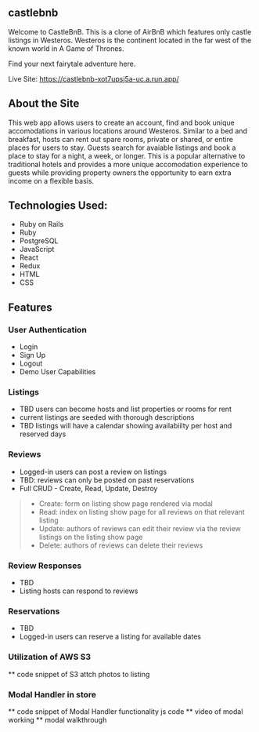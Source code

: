 ## castlebnb

Welcome to CastleBnB. This is a clone of AirBnB which features only castle listings in Westeros.
Westeros is the continent located in the far west of the known world in A Game of Thrones.

Find your next fairytale adventure here.


Live Site:
https://castlebnb-xot7upsj5a-uc.a.run.app/




## About the Site
This web app allows users to create an account, find and book unique accomodations in various locations around Westeros.
Similar to a bed and breakfast, hosts can rent out spare rooms, private or shared, or entire places for users to stay. Guests search for avaiable listings and book a place to stay for a night, a week, or longer. This is a popular alternative to traditional hotels and provides a more unique accomodation experience to guests while providing property owners the opportunity to earn extra income on a flexible basis.

## Technologies Used:
* Ruby on Rails
* Ruby
* PostgreSQL
* JavaScript
* React
* Redux
* HTML
* CSS

## Features

### User Authentication
* Login
* Sign Up
* Logout
* Demo User Capabilities

### Listings
* TBD users can become hosts and list properties or rooms for rent
* current listings are seeded with thorough descriptions
* TBD listings will have a calendar showing availabiilty per host and reserved days

### Reviews
* Logged-in users can post a review on listings
* TBD: reviews can only be posted on past reservations
* Full CRUD - Create, Read, Update, Destroy
>* Create: form on listing show page rendered via modal
>* Read: index on listing show page for all reviews on that relevant listing
>* Update: authors of reviews can edit their review via the review listings on the listing show page
>* Delete: authors of reviews can delete their reviews

### Review Responses
* TBD
* Listing hosts can respond to reviews 


### Reservations
* TBD
* Logged-in users can reserve a listing for available dates


### Utilization of AWS S3
** code snippet of S3 attch photos to listing

### Modal Handler in store
** code snippet of Modal Handler functionality js code
** video of modal working
** modal walkthrough


